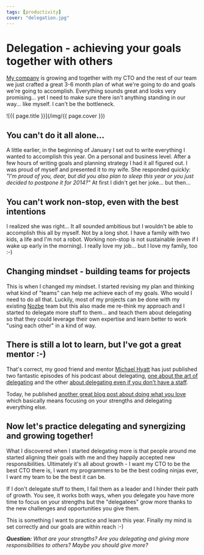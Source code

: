 ```yaml
---
tags: [productivity]
cover: "delegation.jpg"
---
```


# Delegation - achieving your goals together with others

[My company][n] is growing and together with my CTO and the rest of our team we just crafted a great 3-6 month plan of what we're going to do and goals we're going to accomplish. Everything sounds great and looks very promising... yet I need to make sure there isn't anything standing in our way... like myself. I can't be the bottleneck.

<!--More-->

![{{ page.title }}](/img/{{ page.cover }})

## You can't do it all alone…

A little earlier, in the beginning of January I set out to write everything I wanted to accomplish this year. On a personal and business level. After a few hours of writing goals and planning strategy I had it all figured out. I was proud of myself and presented it to my wife. She responded quickly: *"I'm proud of you, dear, but did you also plan to sleep this year or you just decided to postpone it for 2014?"* At first I didn't get her joke... but then...

## You can't work non-stop, even with the best intentions

I realized she was right... It all sounded ambitious but I wouldn't be able to accomplish this all by myself. Not by a long shot. I have a family with two kids, a life and I'm not a robot. Working non-stop is not sustainable (even if I wake up early in the morning). I really love my job... but I love my family, too :-)

## Changing mindset - building teams for projects

This is when I changed my mindset. I started revising my plan and thinking what kind of "teams" can help me achieve each of my goals. Who would I need to do all that. Luckily, most of my projects can be done with my existing [Nozbe][n] team but this also made me re-think my approach and I started to delegate more stuff to them... and teach them about delegating so that they could leverage their own expertise and learn better to work "using each other" in a kind of way.

## There is still a lot to learn, but I've got a great mentor :-)

That's correct, my good friend and mentor [Michael Hyatt][mh] has just published two fantastic episodes of his podcast about delegating, [one about the art of delegating][1] and the other [about delegating even if you don't have a staff][2].

Today, he published [another great blog post about doing what you love][3] which basically means focusing on your strengths and delegating everything else.

## Now let's practice delegating and synergizing and growing together!

What I discovered when I started delegating more is that people around me started aligning their goals with me and they happily accepted new responsibilities. Ultimately it's all about growth - I want my CTO to be the best CTO there is, I want my programmers to be the best coding ninjas ever, I want my team to be the best it can be. 

If I don't delegate stuff to them, I fail them as a leader and I hinder their path of growth. You see, it works both ways, when you delegate you have more time to focus on your strengths but the "delegatees" grow more thanks to the new challenges and opportunities you give them.

This is something I want to practice and learn this year. Finally my mind is set correctly and our goals are within reach :-)

***Question:** What are your strengths? Are you delegating and giving more responsibilities to others? Maybe you should give more?*

[mh]: http://www.michaelhyatt.com/
[1]: http://michaelhyatt.com/042-the-fine-art-of-delegation-part-1-podcast.html
[2]: http://michaelhyatt.com/043-how-to-delegate-even-if-you-dont-have-a-staff-podcast.html
[3]: http://michaelhyatt.com/more-of-what-you-love.html
[n]: http://www.nozbe.com/
[ns]: http://www.nozbe.com/signup
[p]: http://www.productivemagazine.com/
[s]: http://www.michaelsliwinski.com/productive_show
[t]: http://twitter.com/MSliwinski
[i]: http://www.michaelsliwinski.com/tag/ipadonly
[e]: http://www.michaelsliwinski.com/how-i-use-evernote
[d]: http://db.tt/kD7Liux

[n]: https://michael.gratis/nozbe